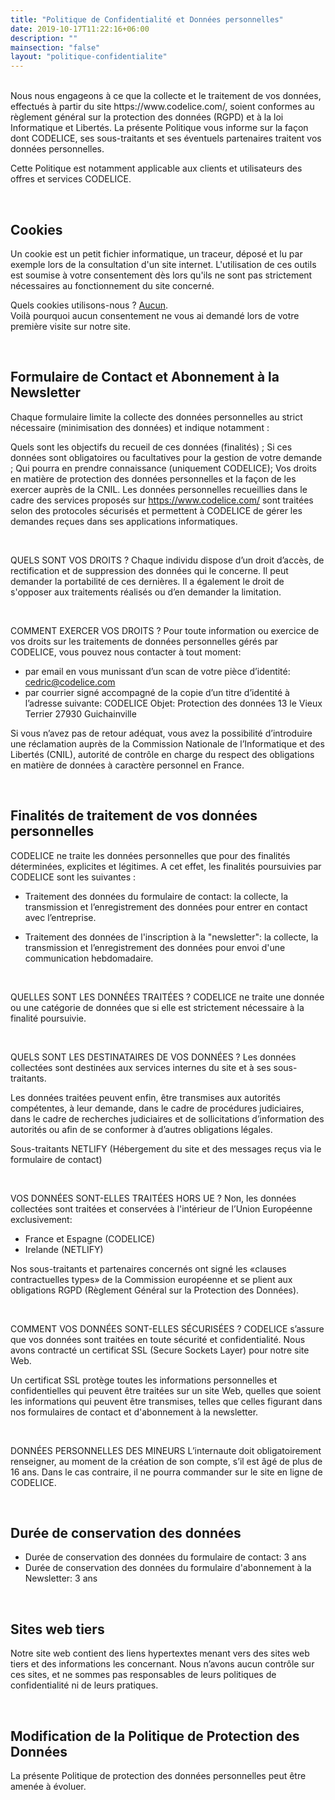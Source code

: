 ```yaml
---
title: "Politique de Confidentialité et Données personnelles"
date: 2019-10-17T11:22:16+06:00
description: ""
mainsection: "false"
layout: "politique-confidentialite"
---
```

<br>
Nous nous engageons à ce que la collecte et le traitement de vos données, effectués à partir du site https://www.codelice.com/, soient conformes au règlement général sur la protection des données (RGPD) et à la loi Informatique et Libertés.
La présente Politique vous informe sur la façon dont CODELICE, ses sous-traitants et ses éventuels partenaires traitent vos données personnelles.

Cette Politique est notamment applicable aux clients et utilisateurs des offres et services CODELICE.

<br>

## Cookies

Un cookie est un petit fichier informatique, un traceur, déposé et lu par exemple lors de la consultation d'un site internet.
L'utilisation de ces outils est soumise à votre consentement dès lors qu'ils ne sont pas strictement nécessaires au fonctionnement du site concerné.

Quels cookies utilisons-nous ? <u>Aucun</u>.
<br>
Voilà pourquoi aucun consentement ne vous ai demandé lors de votre première visite sur notre site.

<br>

## Formulaire de Contact et Abonnement à la Newsletter

Chaque formulaire limite la collecte des données personnelles au strict nécessaire (minimisation des données) et indique notamment :

Quels sont les objectifs du recueil de ces données (finalités) ;
Si ces données sont obligatoires ou facultatives pour la gestion de votre demande ;
Qui pourra en prendre connaissance (uniquement CODELICE);
Vos droits en matière de protection des données personnelles et la façon de les exercer auprès de la CNIL.
Les données personnelles recueillies dans le cadre des services proposés sur https://www.codelice.com/ sont traitées selon des protocoles sécurisés et permettent à CODELICE de gérer les demandes reçues dans ses applications informatiques.

<br>

QUELS SONT VOS DROITS ?
Chaque individu dispose d’un droit d’accès, de rectification et de suppression des données qui le concerne. Il peut demander la portabilité de ces dernières. Il a également le droit de s'opposer aux traitements réalisés ou d’en demander la limitation.

<br>

COMMENT EXERCER VOS DROITS ?
Pour toute information ou exercice de vos droits sur les traitements de données personnelles gérés par CODELICE, vous pouvez nous contacter à tout moment:
- par email en vous munissant d’un scan de votre pièce d’identité:
cedric@codelice.com
- par courrier signé accompagné de la copie d’un titre d’identité à l’adresse suivante: 
CODELICE
Objet: Protection des données
13 le Vieux Terrier
27930 Guichainville

Si vous n’avez pas de retour adéquat, vous avez la possibilité d’introduire une réclamation auprès de la Commission Nationale de l’Informatique et des Libertés (CNIL), autorité de contrôle en charge du respect des obligations en matière de données à caractère personnel en France.

<br>

## Finalités de traitement de vos données personnelles

CODELICE ne traite les données personnelles que pour des finalités déterminées, explicites et légitimes. A cet effet, les finalités poursuivies par CODELICE sont les suivantes :

- Traitement des données du formulaire de contact: la collecte, la transmission et l’enregistrement des données pour entrer en contact avec l’entreprise.

- Traitement des données de l'inscription à la "newsletter": la collecte, la transmission et l’enregistrement des données pour envoi d'une communication hebdomadaire.

<br>

QUELLES SONT LES DONNÉES TRAITÉES ?
CODELICE ne traite une donnée ou une catégorie de données que si elle est strictement nécessaire à la finalité poursuivie. 

<br>

QUELS SONT LES DESTINATAIRES DE VOS DONNÉES ?
Les données collectées sont destinées aux services internes du site et à ses sous-traitants.

Les données traitées peuvent enfin, être transmises aux autorités compétentes, à leur demande, dans le cadre de procédures judiciaires, dans le cadre de recherches judiciaires et de sollicitations d’information des autorités ou afin de se conformer à d’autres obligations légales.

Sous-traitants
NETLIFY (Hébergement du site et des messages reçus via le formulaire de contact)

<br>

VOS DONNÉES SONT-ELLES TRAITÉES HORS UE ?
Non, les données collectées sont traitées et conservées à l'intérieur de l’Union Européenne exclusivement:
- France et Espagne (CODELICE)
- Irelande (NETLIFY)

Nos sous-traitants et partenaires concernés ont signé les «clauses contractuelles types» de la Commission européenne et se plient aux obligations RGPD (Règlement Général sur la Protection des Données).

<br>

COMMENT VOS DONNÉES SONT-ELLES SÉCURISÉES ?
CODELICE s’assure que vos données sont traitées en toute sécurité et confidentialité.
Nous avons contracté un certificat SSL (Secure Sockets Layer) pour notre site Web.

Un certificat SSL protège toutes les informations personnelles et confidentielles qui peuvent être traitées sur un site Web, quelles que soient les informations qui peuvent être transmises, telles que celles figurant dans nos formulaires de contact et d'abonnement à la newsletter.

<br>

DONNÉES PERSONNELLES DES MINEURS
L’internaute doit obligatoirement renseigner, au moment de la création de son compte, s’il est âgé de plus de 16 ans. Dans le cas contraire, il ne pourra commander sur le site en ligne de CODELICE.

<br>

## Durée de conservation des données
- Durée de conservation des données du formulaire de contact: 3 ans
- Durée de conservation des données du formulaire d'abonnement à la Newsletter: 3 ans

<br>

## Sites web tiers
Notre site web contient des liens hypertextes menant vers des sites web tiers et des informations les concernant. Nous n’avons aucun contrôle sur ces sites, et ne sommes pas responsables de leurs politiques de confidentialité ni de leurs pratiques.

<br>

## Modification de la Politique de Protection des Données
La présente Politique de protection des données personnelles peut être amenée à évoluer.